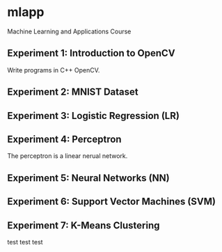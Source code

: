 # mlapp
Machine Learning and Applications Course

## Experiment 1: Introduction to OpenCV

Write programs in C++ OpenCV.

## Experiment 2: MNIST Dataset


## Experiment 3: Logistic Regression (LR)
## Experiment 4: Perceptron
The perceptron is a linear nerual network.
## Experiment 5: Neural Networks (NN)
## Experiment 6: Support Vector Machines (SVM)
## Experiment 7: K-Means Clustering
test
test
test
